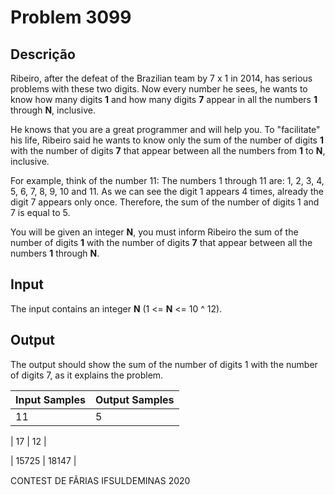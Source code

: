 # Problem 3099

Descrição
----------

Ribeiro, after the defeat of the Brazilian team by 7 x 1 in 2014, has serious problems with these two digits. Now every number he sees, he wants to know how many digits **1** and how many digits **7** appear in all the numbers **1** through **N**, inclusive.

He knows that you are a great programmer and will help you. To "facilitate" his life, Ribeiro said he wants to know only the sum of the number of digits **1** with the number of digits **7** that appear between all the numbers from **1** to **N**, inclusive.

For example, think of the number 11: The numbers 1 through 11 are: 1, 2, 3, 4, 5, 6, 7, 8, 9, 10 and 11. As we can see the digit 1 appears 4 times, already the digit 7 appears only once. Therefore, the sum of the number of digits 1 and 7 is equal to 5.

You will be given an integer **N**, you must inform Ribeiro the sum of the number of digits **1** with the number of digits **7** that appear between all the numbers **1** through **N**.

Input
-----

The input contains an integer **N** (1 <= **N** <= 10 ^ 12).

Output
------

The output should show the sum of the number of digits 1 with the number of digits 7, as it explains the problem.


| Input Samples | Output Samples |
| --- | --- |
| 11 | 5 |

| 17 | 12 |

| 15725 | 18147 |

CONTEST DE FÃRIAS IFSULDEMINAS 2020

